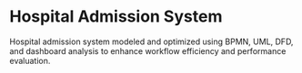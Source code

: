 # Hospital Admission System

Hospital admission system modeled and optimized using BPMN, UML, DFD, and dashboard analysis to enhance workflow efficiency and performance evaluation.
